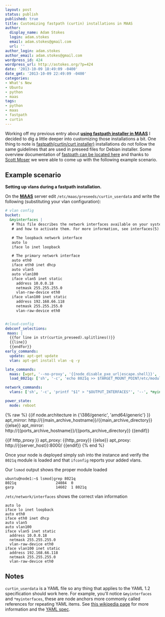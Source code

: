 ```yaml
---
layout: post
status: publish
published: true
title: Customizing fastpath (curtin) installations in MAAS
author:
  display_name: Adam Stokes
  login: adam.stokes
  email: adam.stokes@gmail.com
  url: ''
author_login: adam.stokes
author_email: adam.stokes@gmail.com
wordpress_id: 424
wordpress_url: http://astokes.org/?p=424
date: '2013-10-09 18:49:09 -0400'
date_gmt: '2013-10-09 22:49:09 -0400'
categories:
- What's New
- Ubuntu
- python
- maas
tags:
- python
- maas
- fastpath
- curtin
---
```

<p>Working off my previous entry about <strong><a href="http://astokes.org/using-fastpath-installer-maas/">using fastpath installer in MAAS</a></strong> I decided to dig a little deeper into customizing those installations a bit. One thing to note is <a href="http://launchpad.net/curtin">fastpath(curtin/curt installer)</a> installations do not follow the same guidelines that are used in preseed files for Debian installer. Some overview documentation of <a href="http://bazaar.launchpad.net/~curtin-dev/curtin/trunk/view/head:/doc/topics/overview.rst">fastpath can be located here</a> and thanks to <a href="http://ubuntu-smoser.blogspot.com/">Scott Moser</a> we were able to come up with the following example scenario.</p>
<h2>Example scenario</h2>
<p><strong>Setting up vlans during a fastpath installation.</strong></p>
<p>On the <strong><a href="http://maas.ubuntu.com">MAAS</a></strong> server edit <code>/etc/maas/preseeds/curtin_userdata</code> and write the following (substituting your vlan configuration):</p>

```yaml
# vlan config
bucket:
  &myinterfaces |
   # This file describes the network interfaces available on your system
   # and how to activate them. For more information, see interfaces(5).

   # The loopback network interface
   auto lo
   iface lo inet loopback

   # The primary network interface
   auto eth0
   iface eth0 inet dhcp
   auto vlan5
   auto vlan100
   iface vlan5 inet static
     address 10.0.0.18
     netmask 255.255.255.0
     vlan-raw-device eth0
   iface vlan100 inet static
     address 192.168.66.118
     netmask 255.255.255.0
     vlan-raw-device eth0


#cloud-config
debconf_selections:
 maas: |
  {{for line in str(curtin_preseed).splitlines()}}
  {{line}}
  {{endfor}}
early_commands:
  update: apt-get update
  vlan: apt-get install vlan -q -y

late_commands:
  maas: [wget, '--no-proxy', '{{node_disable_pxe_url|escape.shell}}', '--post-data', '{{node_disable_pxe_data|escape.shell}}', '-O', '/dev/null']
  load_8021q: ['sh', '-c', 'echo 8021q >> $TARGET_MOUNT_POINT/etc/modules']

network_commands:
  vlans: ['sh', '-c', 'printf "$1" > "$OUTPUT_INTERFACES"', '--', *myinterfaces]

power_state:
  mode: reboot
```

{% raw %}
{{if node.architecture in {'i386/generic', 'amd64/generic'} }}
apt_mirror: http://{{main_archive_hostname}}/{{main_archive_directory}}
{{else}}
apt_mirror: http://{{ports_archive_hostname}}/{{ports_archive_directory}}
{{endif}}

{{if http_proxy }}
apt_proxy: {{http_proxy}}
{{else}}
apt_proxy: http://{{server_host}}:8000/
{{endif}}
{% end %}
</code></pre>
<p>Once your node is deployed simply ssh into the instance and verify the <code>8021q</code> module is loaded and that <code>ifconfig</code> reports your added vlans.</p>
<p>Our <code>lsmod</code> output shows the proper module loaded</p>
<pre><code>ubuntu@node1:~$ lsmod|grep 8021q
8021q                  24084  0 
garp                   14602  1 8021q
</code></pre>
<p><code>/etc/network/interfaces</code> shows the correct vlan information</p>
<pre><code>auto lo
iface lo inet loopback
auto eth0
iface eth0 inet dhcp
auto vlan5
auto vlan100
iface vlan5 inet static
  address 10.0.0.18
  netmask 255.255.255.0
  vlan-raw-device eth0
iface vlan100 inet static
  address 192.168.66.118
  netmask 255.255.255.0
  vlan-raw-device eth0
</code></pre>
<h2>Notes</h2>
<p><code>curtin_userdata</code> is a YAML file so any thing that applies to the YAML 1.2 specification should work here. For example, you'll notice <code>&amp;myinterfaces</code> and <code>*myinterfaces</code>, these are node anchors more commonly called references for repeating YAML items. See <a href="http://en.wikipedia.org/wiki/YAML#References">this wikipedia page</a> for more information and the <a href="http://www.yaml.org/spec/1.2/spec.html">YAML spec</a>.</p>
